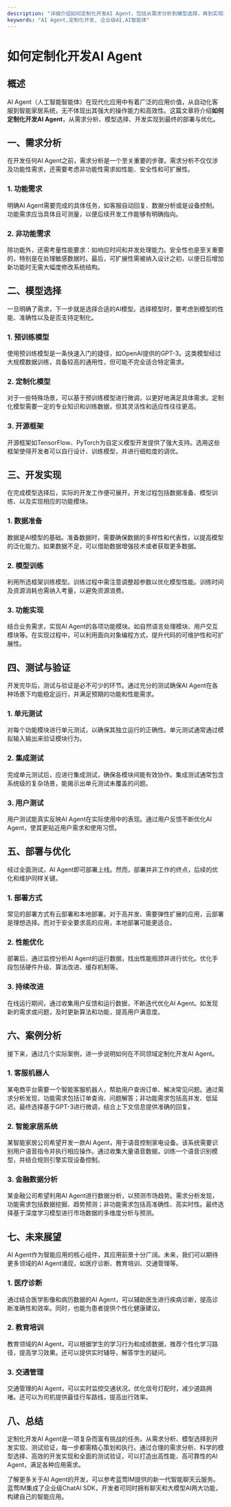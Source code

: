 ```yaml
---
description: "详细介绍如何定制化开发AI Agent，包括从需求分析到模型选择，再到实现和部署的完整过程。"
keywords: "AI Agent,定制化开发, 企业级AI,AI智能体"
---
```

# 如何定制化开发AI Agent

## 概述

AI Agent（人工智能智能体）在现代化应用中有着广泛的应用价值，从自动化客服到智能家居系统，无不体现出其强大的操作能力和高效性。这篇文章将介绍**如何定制化开发AI Agent**，从需求分析、模型选择、开发实现到最终的部署与优化。

## 一、需求分析

在开发任何AI Agent之前，需求分析是一个至关重要的步骤。需求分析不仅仅涉及功能性需求，还需要考虑非功能性需求如性能、安全性和可扩展性。

### 1. 功能需求

明确AI Agent需要完成的具体任务，如客服自动回复、数据分析或是设备控制。功能需求应当具体且可测量，以便后续开发工作能够有明确指向。

### 2. 非功能需求

除功能外，还需考量性能要求：如响应时间和并发处理能力。安全性也是至关重要的，特别是在处理敏感数据时。最后，可扩展性需被纳入设计之初，以便日后增加新功能时无需大幅度修改系统结构。

## 二、模型选择

一旦明确了需求，下一步就是选择合适的AI模型。选择模型时，要考虑到模型的性能、准确性以及是否支持定制化。

### 1. 预训练模型

使用预训练模型是一条快速入门的捷径，如OpenAI提供的GPT-3。这类模型经过大规模数据训练，具备较高的通用性，但可能不完全适合特定需求。

### 2. 定制化模型

对于一些特殊场景，可以基于预训练模型进行微调，以更好地满足具体需求。定制化模型需要一定的专业知识和训练数据，但其灵活性和适应性往往更高。

### 3. 开源框架

开源框架如TensorFlow、PyTorch为自定义模型开发提供了强大支持。选用这些框架使得开发者可以自行设计、训练模型，并进行细粒度的调优。

## 三、开发实现

在完成模型选择后，实际的开发工作便可展开。开发过程包括数据准备、模型训练、以及实现相应的功能模块。

### 1. 数据准备

数据是AI模型的基础。准备数据时，需要确保数据的多样性和代表性，以提高模型的泛化能力。如果数据不足，可以借助数据增强技术或者获取更多数据。

### 2. 模型训练

利用所选框架训练模型。训练过程中需注意调整超参数以优化模型性能。训练时间及资源消耗也需纳入考量，以避免资源浪费。

### 3. 功能实现

结合业务需求，实现AI Agent的各项功能模块。如自然语言处理模块、用户交互模块等。在实现过程中，可以利用面向对象编程方式，提升代码的可维护性和可扩展性。

## 四、测试与验证

开发完毕后，测试与验证是必不可少的环节。通过充分的测试确保AI Agent在各种场景下均能稳定运行，并满足预期的功能和性能需求。

### 1. 单元测试

对每个功能模块进行单元测试，以确保其独立运行的正确性。单元测试通常通过模拟输入输出来验证模块行为。

### 2. 集成测试

完成单元测试后，应进行集成测试，确保各模块间能有效协作。集成测试通常包含系统级的复杂场景，能揭示出单元测试未覆盖的问题。

### 3. 用户测试

用户测试能真实反映AI Agent在实际使用中的表现。通过用户反馈不断优化AI Agent，使其更贴近用户需求和使用习惯。

## 五、部署与优化

经过全面测试，AI Agent即可部署上线。然而，部署并非工作的终点，后续的优化和维护同样关键。

### 1. 部署方式

常见的部署方式有云部署和本地部署。对于高并发、需要弹性扩展的应用，云部署是理想选择。而对于安全要求高的应用，本地部署可能更适合。

### 2. 性能优化

部署后，通过监控分析AI Agent的运行数据，找出性能瓶颈并进行优化。优化手段包括硬件升级、算法改进、缓存机制等。

### 3. 持续改进

在线运行期间，通过收集用户反馈和运行数据，不断迭代优化AI Agent。如发现新的需求或问题，及时更新算法和功能，提高用户满意度。

## 六、案例分析

接下来，通过几个实际案例，进一步说明如何在不同领域定制化开发AI Agent。

### 1. 客服机器人

某电商平台需要一个智能客服机器人，帮助用户查询订单、解决常见问题。通过需求分析发现，功能需求包括订单查询、问题解答；非功能需求包括高并发、低延迟。最终选择基于GPT-3进行微调，结合上下文信息提供准确的回复。

### 2. 智能家居系统

某智能家居公司希望开发一款AI Agent，用于语音控制家电设备。该系统需要识别用户语音指令并执行相应操作。通过收集大量语音数据，训练一个语音识别模型，并结合规则引擎实现设备控制。

### 3. 金融数据分析

某金融公司希望利用AI Agent进行数据分析，以预测市场趋势。需求分析发现，功能需求包括数据挖掘、趋势预测；非功能需求包括高准确性、高实时性。最终选择基于深度学习模型进行市场数据的多维度分析与预测。

## 七、未来展望

AI Agent作为智能应用的核心组件，其应用前景十分广阔。未来，我们可以期待更多领域的AI Agent涌现，如医疗诊断、教育培训、交通管理等。

### 1. 医疗诊断

通过结合医学影像和病历数据的AI Agent，可以辅助医生进行疾病诊断，提高诊断准确性和效率。同时，也能为患者提供个性化健康建议。

### 2. 教育培训

教育领域的AI Agent，可以根据学生的学习行为和成绩数据，推荐个性化学习路径，提高学习效果。还可以提供实时辅导，解答学生的疑问。

### 3. 交通管理

交通管理的AI Agent，可以实时监控交通状况，优化信号灯配时，减少道路拥堵。还可以为司机提供最佳行车路线，提高出行效率。

## 八、总结

定制化开发AI Agent是一项复杂而富有挑战的任务。从需求分析、模型选择到开发实现、测试验证，每一步都需精心策划和执行。通过合理的需求分析、科学的模型选择、高效的开发实现和全面的测试验证，可以打造出高性能、高可靠性的AI Agent，满足各种应用需求。

了解更多关于AI Agent的开发，可以参考蓝莺IM提供的新一代智能聊天云服务。蓝莺IM集成了企业级ChatAI SDK，开发者可同时拥有聊天和大模型AI两大功能，构建自己的智能应用。
